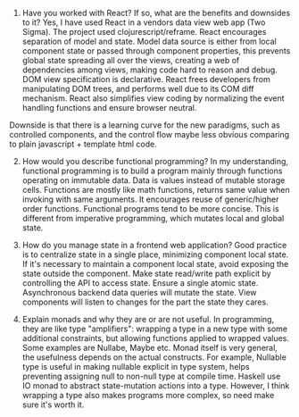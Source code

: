 1. Have you worked with React? If so, what are the benefits and downsides to it?
Yes, I have used React in a vendors data view web app (Two Sigma). The project used clojurescript/reframe.
React encourages separation of model and state.
Model data source is either from local component state or passed through component properties,
 this prevents global state spreading all over the views, creating a web of dependencies among views,
 making code hard to reason and debug.
DOM view specification is declarative. React frees developers from manipulating DOM trees, and performs well due to its COM diff mechanism.
React also simplifies view coding by normalizing the event handling functions and ensure browser neutral.

Downside is that there is a learning curve for the new paradigms, such as controlled components,
and the control flow maybe less obvious comparing to plain javascript + template html code.

2. How would you describe functional programming?
In my understanding, functional programming is to build a program mainly
through functions operating on immutable data. Data is values instead of mutable storage cells.
Functions are mostly like math functions, returns same value when invoking with same arguments.
It encourages reuse of generic/higher order functions.
Functional programs tend to be more concise.
This is different from imperative programming, which mutates local and global state.

3. How do you manage state in a frontend web application?
Good practice is to centralize state in a single place, minimizing component local state.
If it's necessary to maintain a component local state, avoid exposing the state outside the component.
Make state read/write path explicit by controlling the API to access state.
Ensure a single atomic state. Asynchronous backend data queries will mutate the state.
View components will listen to changes for the part the state they cares.

4. Explain monads and why they are or are not useful.
In programming, they are like type "amplifiers": wrapping a type in a new type with some additional constraints,
 but allowing functions applied to wrapped values. Some examples are Nullabe, Maybe etc.
 Monad itself is very general, the usefulness depends on the actual constructs.
 For example, Nullable type is useful in making nullable explicit in type system, helps preventing assigning null
 to non-null type at compile time. Haskell use IO monad to abstract state-mutation actions into a type.
 However, I think wrapping a type also makes programs more complex, so need make sure it's worth it.

